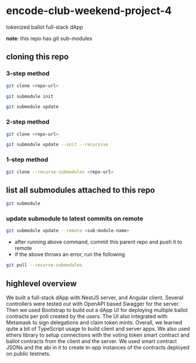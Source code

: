 # encode-club-weekend-project-4

tokenized ballot full-stack dApp

**note**: this repo has git sub-modules

## cloning this repo

### 3-step method

```bash
git clone <repo-url>

git submodule init

git submodule update
```

### 2-step method

```bash
git clone <repo-url>

git submodule update --init --recursive
```

### 1-step method

```bash
git clone --recurse-submodules <repo-url>
```

## list all submodules attached to this repo

```bash
git submodule
```

### update submodule to latest commits on remote

```bash
git submodule update --remote <sub-module-name>
```

- after running above command, commit this parent repo and push it to remote
- if the above throws an error, run the following

```bash
git pull --recurse-submodules
```

## highlevel overview

We built a full-stack dApp with NestJS server, and Angular client. Several controllers were tested out with OpenAPI based Swagger for the server. Then we used Bootstrap to build out a dApp UI for deploying multiple ballot contracts per poll created by the users. The UI also integrated with Metamask to sign delegations and claim token mints. Overall, we learned quite a bit of TypeScript usage to build client and server apps. We also used ethers library to setup connections with the voting token smart contract and ballot contracts from the client and the server. We used smart contract JSONs and the abi in it to create in-app instances of the contracts deployed on public testnets. 
